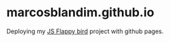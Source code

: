 # marcosblandim.github.io
Deploying my [JS Flappy bird](https://github.com/marcosblandim/FlappyBird-JS) project with github pages.
